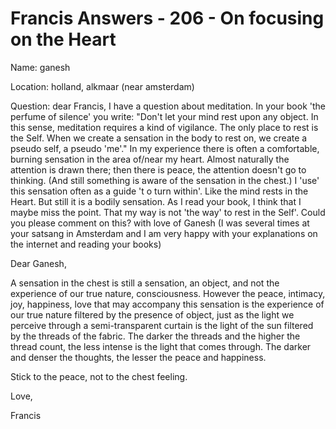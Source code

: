 # Francis Answers - 206 - On focusing on the Heart

Name: ganesh

Location: holland, alkmaar (near amsterdam)

Question: dear Francis, I have a question about meditation. In your book 'the perfume of silence' you write: "Don't let your mind rest upon any object. In this sense, meditation requires a kind of vigilance. The only place to rest is the Self. When we create a sensation in the body to rest on, we create a pseudo self, a pseudo 'me'." In my experience there is often a comfortable, burning sensation in the area of/near my heart. Almost naturally the attention is drawn there; then there is peace, the attention doesn't go to thinking. (And still something is aware of the sensation in the chest.) I 'use' this sensation often as a guide 't o turn within'. Like the mind rests in the Heart. But still it is a bodily sensation. As I read your book, I think that I maybe miss the point. That my way is not 'the way' to rest in the Self'. Could you please comment on this? with love of Ganesh (I was several times at your satsang in Amsterdam and I am very happy with your explanations on the internet and reading your books)

Dear Ganesh,

A sensation in the chest is still a sensation, an object, and not the experience of our true nature, consciousness. However the peace, intimacy, joy, happiness, love that may accompany this sensation is the experience of our true nature filtered by the presence of object, just as the light we perceive through a semi-transparent curtain is the light of the sun filtered by the threads of the fabric. The darker the threads and the higher the thread count, the less intense is the light that comes through. The darker and denser the thoughts, the lesser the peace and happiness.

Stick to the peace, not to the chest feeling.

Love,

Francis

